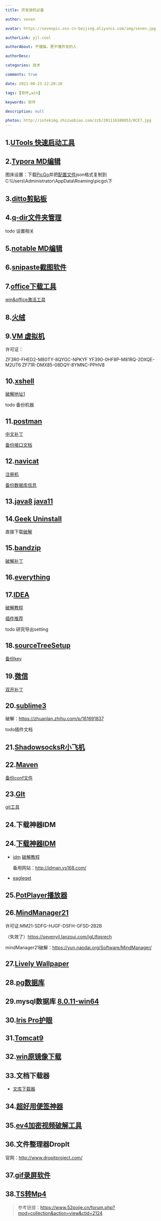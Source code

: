 ```yaml
---
title: 开发装机必备

author: seven

avatar: https://sevenpic.oss-cn-beijing.aliyuncs.com/img/seven.jpg

authorLink: yjl.cool

authorAbout: 不懂猫，更不懂开发的人

authorDesc: 

categories: 技术

comments: true

date: 2021-08-23 22:20:28

tags: [软件,win]

keywords: 软件

description: null

photos: http://iotekimg.zhizuobiao.com/zzb/201116100053/0CE7.jpg
---
```

## 1.[UTools 快速启动工具](https://res.u-tools.cn/currentversion/uTools-1.3.5.exe)

## 2.[Typora MD编辑](https://typora.io/windows/typora-setup-x64.exe?)

   图床设置：下载[PicGo](https://github.com/Molunerfinn/PicGo)并把[配置文件](https://sevenyjl.lanzoui.com/iTvACsze1kd)json格式复制到C:\Users\Administrator\AppData\Roaming\picgo\下

## 3.[ditto剪贴板](https://ditto-cp.sourceforge.io/)

## 4.[q-dir文件夹管理](http://www.softwareok.com/Download/Q-Dir_Installer_x64.zip)

   todo 设置相关

## 5.[notable MD编辑](https://github.com/notable/notable) 

## 6.[snipaste截图软件](https://assets.sayori.pw/snipaste-dl/archives/Snipaste-1.16.2-x64.zip)

## 7.[office下载工具](https://www.heidoc.net/php/Windows-ISO-Downloader.exe)

   [win&office激活工具](https://aichunjing.lanzoui.com/b710887)

## 8.[火绒](https://down5.huorong.cn/sysdiag-all-5.0.62.1-20210627.exe)

## 9.[VM 虚拟机](https://download3.vmware.com/software/wkst/file/VMware-workstation-full-16.1.2-17966106.exe)

   许可证：

   ZF3R0-FHED2-M80TY-8QYGC-NPKYF
   YF390-0HF8P-M81RQ-2DXQE-M2UT6
   ZF71R-DMX85-08DQY-8YMNC-PPHV8

## 10.[xshell](https://cdn.netsarang.net/38696f28/Xshell-7.0.0073.exe)

 [破解地址1](https://sevenyjl.lanzoui.com/iCvgiqs4yre)

   todo 备份机器

## 11.[postman](https://dl.pstmn.io/download/latest/win64)

[中文补丁](https://github.com/hlmd/Postman-cn)

[备份接口文档](https://sevenyjl.lanzoui.com/il7zir4skze)

## 12.[navicat](https://download.navicat.com.cn/download/navicat150_premium_cs_x64.exe)

[注册机](https://sevenyjl.lanzoui.com/i3Gvrqs6v6h)

[备份数据库信息](https://sevenyjl.lanzoui.com/iIOTTqs7zub)

## 13.[java8](https://mirrors.tuna.tsinghua.edu.cn/AdoptOpenJDK/8/jdk/x64/windows/OpenJDK8U-jdk_x64_windows_hotspot_8u292b10.msi)  [java11](https://mirrors.tuna.tsinghua.edu.cn/AdoptOpenJDK/11/jdk/x64/windows/OpenJDK11U-jdk_x64_windows_hotspot_11.0.11_9.msi)

## 14.[Geek Uninstall](https://crystalidea.com/downloads/uninstalltool_setup.exe)

直接下载[破解](https://sevenyjl.lanzoui.com/iFVudr4qvib)

## 15.[bandzip](https://dl.bandisoft.com/bandizip.std/BANDIZIP-SETUP-STD-X64.EXE?1)

[破解补丁](https://sevenyjl.lanzoui.com/iQuJ2razxvg)

## 16.[everything](https://www.voidtools.com/Everything-1.4.1.1009.x86-Setup.exe)

## 17.[IDEA](https://download-cdn.jetbrains.com/idea/ideaIU-2021.1.2.exe)

[破解教程](https://gitee.com/GTeam_seven/study/blob/master/idea/idea%E6%BF%80%E6%B4%BB%E6%95%99%E7%A8%8B.md)

[插件推荐](https://gitee.com/GTeam_seven/study/blob/master/idea/idea%E5%A5%BD%E7%94%A8%E6%8F%92%E4%BB%B6.md)

todo 研究导出setting

## 18.[sourceTreeSetup](https://product-downloads.atlassian.com/software/sourcetree/windows/ga/SourceTreeSetup-3.4.5.exe)

[备份key](https://sevenyjl.lanzoui.com/iSV5Ar4qwla)

## 19.[微信](https://dldir1.qq.com/weixin/Windows/WeChatSetup.exe)

[双开补丁](https://uzou.lanzoui.com/igYGCqpnfih)

## 20.[sublime3](https://download.sublimetext.com/sublime_text_build_4107_x64_setup.exe)

破解：https://zhuanlan.zhihu.com/p/161691837

todo插件文档

## 21.[ShadowsocksR小飞机](https://sevenyjl.lanzoui.com/iLVr1qs4ugj)

## 22.[Maven](https://ftp.jaist.ac.jp/pub/apache/maven/maven-3/3.8.1/binaries/apache-maven-3.8.1-bin.tar.gz)

[备份conf文件](https://sevenyjl.lanzoui.com/iItrtrb01cb)

## 23.[GIt](https://git-scm.com/)

[git工具](https://sevenyjl.lanzoui.com/iIgX3qs4sde)

## 24.下载神器IDM
## 24.[下载神器IDM](https://mirror2.internetdownloadmanager.com/idman638build25.exe?b=1&filename=idman638build25.exe)

* [idm](https://mirror2.internetdownloadmanager.com/idman638build25.exe?b=1&filename=idman638build25.exe)
[破解教程](https://sevenyjl.lanzoui.com/icUBVqwod6b)

  备用网站：http://idman.ys168.com/

* [eagleget](https://eagleget.en.softonic.com/?ex=BB-1857.3)

## 25.[PotPlayer播放器](https://t1.daumcdn.net/potplayer/PotPlayer/Version/Latest/PotPlayerSetup64.exe)

## 26.[MindManager21](https://sevenyjl.lanzoui.com/i1iWurazrrg)

许可证:MM21-SDFG-HJGF-DSFH-GFSD-2B2B

（失效了）https://sevenyjl.lanzoui.com/igLtfqsrech

mindManager21破解：https://yun.naodai.org/Software/MindManager/

## 27.[Lively Wallpaper](https://rocksdanister.github.io/lively/)

## 28.[pg数据库](https://get.enterprisedb.com/postgresql/postgresql-13.3-2-windows-x64.exe)

## 29.mysql数据库 [8.0.11-win64](http://mirrors.sohu.com/mysql/MySQL-8.0/mysql-8.0.11-winx64.msi)

## 30.[Iris Pro护眼](https://sevenyjl.lanzoui.com/iQPbWr4qrcb)

## 31.[Tomcat9](https://ftp.kddi-research.jp/infosystems/apache/tomcat/tomcat-9/v9.0.50/bin/apache-tomcat-9.0.50.zip)

## 32.[win原镜像下载](https://www.xitongku.com/index.html)

## 33.文档下载器

- [文库下载器](https://sevenyjl.lanzoui.com/ikhfdrn38wd)

## 34.[超好用便签神器](https://www.simplestickynotes.com/?hl=ch&utm_source=ssn)

## 35.[ev4加密视频破解工具](https://sevenyjl.lanzoui.com/iwuhvsedbsj)

## 36.文件整理器DropIt

官网：http://www.dropitproject.com/

## 37.[gif录屏软件](https://www.screentogif.com/)

## 38.[TS转Mp4](https://www.qinyuanyang.com/zb_users/upload/2021/03/202103101615364653111662.zip)

> 参考链接：https://www.52pojie.cn/forum.php?mod=collection&action=view&ctid=2124

